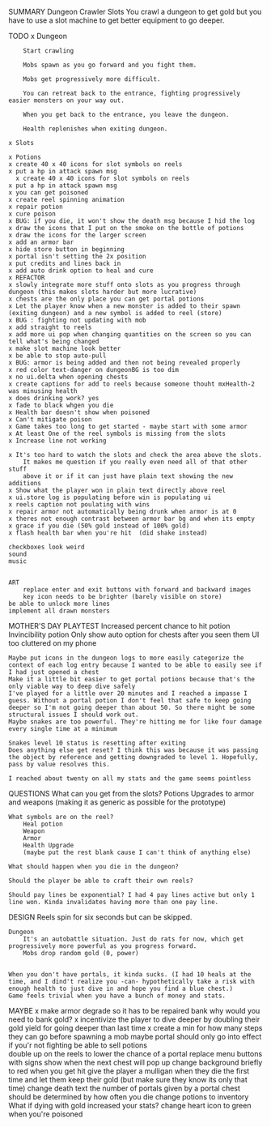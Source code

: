 SUMMARY
    Dungeon Crawler Slots 
        You crawl a dungeon to get gold but you have to use a slot machine to get better equipment to go deeper.

TODO
    x Dungeon

        Start crawling

        Mobs spawn as you go forward and you fight them.

        Mobs get progressively more difficult.

        You can retreat back to the entrance, fighting progressively easier monsters on your way out.

        When you get back to the entrance, you leave the dungeon.

        Health replenishes when exiting dungeon.

    x Slots

    x Potions
    x create 40 x 40 icons for slot symbols on reels
    x put a hp in attack spawn msg
      x create 40 x 40 icons for slot symbols on reels
    x put a hp in attack spawn msg
    x you can get poisoned    
    x create reel spinning animation
    x repair potion
    x cure poison
    x BUG: if you die, it won't show the death msg because I hid the log
    x draw the icons that I put on the smoke on the bottle of potions
    x draw the icons for the larger screen
    x add an armor bar
    x hide store button in beginning
    x portal isn't setting the 2x position
    x put credits and lines back in
    x add auto drink option to heal and cure
    x REFACTOR
    x slowly integrate more stuff onto slots as you progress through dungeon (this makes slots harder but more lucrative)
    x chests are the only place you can get portal potions
    x Let the player know when a new monster is added to their spawn (exiting dungeon) and a new symbol is added to reel (store)
    x BUG : fighting not updating with mob
    x add straight to reels
    x add more ui pop when changing quantities on the screen so you can tell what's being changed 
    x make slot machine look better
    x be able to stop auto-pull
    x BUG: armor is being added and then not being revealed properly
    x red color text-danger on dungeonBG is too dim
    x no ui.delta when opening chests
    x create captions for add to reels because someone thouht mxHealth-2 was minusing health
    x does drinking work? yes
    x fade to black whgen you die
    x Health bar doesn't show when poisoned 
    x Can't mitigate poison
    x Game takes too long to get started - maybe start with some armor
    x At least One of the reel symbols is missing from the slots 
    x Increase line not working
    
    x It's too hard to watch the slots and check the area above the slots. 
        It makes me question if you really even need all of that other stuff 
        above it or if it can just have plain text showing the new additions    
    x Show what the player won in plain text directly above reel
    x ui.store log is populating before win is populating ui
    x reels caption not poulating with wins
    x repair armor not automatically being drunk when armor is at 0
    x theres not enough contrast between armor bar bg and when its empty
    x grace if you die (50% gold instead of 100% gold)
    x flash health bar when you're hit  (did shake instead)

    checkboxes look weird
    sound
    music    


    ART
        replace enter and exit buttons with forward and backward images   
        key icon needs to be brighter (barely visible on store)
    be able to unlock more lines    
    implement all drawn monsters
    

MOTHER'S DAY PLAYTEST
    Increased percent chance to hit potion
    Invincibility potion
    Only show auto option for chests after you seen them
    UI too cluttered on my phone


    Maybe put icons in the dungeon logs to more easily categorize the context of each log entry because I wanted to be able to easily see if I had just opened a chest 
    Make it a little bit easier to get portal potions because that's the only viable way to deep dive safely 
    I've played for a little over 20 minutes and I reached a impasse I guess. Without a portal potion I don't feel that safe to keep going deeper so I'm not going deeper than about 50. So there might be some structural issues I should work out. 
    Maybe snakes are too powerful. They're hitting me for like four damage every single time at a minimum

    Snakes level 10 status is resetting after exiting
    Does anything else get reset? I think this was because it was passing the object by reference and getting downgraded to level 1. Hopefully, pass by value resolves this.

    I reached about twenty on all my stats and the game seems pointless 



    
QUESTIONS
    What can you get from the slots?
        Potions
        Upgrades to armor and weapons (making it as generic as possible for the prototype)

    What symbols are on the reel?
        Heal potion
        Weapon
        Armor
        Health Upgrade        
        (maybe put the rest blank cause I can't think of anything else)

    What should happen when you die in the dungeon?

    Should the player be able to craft their own reels?

    Should pay lines be exponential? I had 4 pay lines active but only 1 line won. Kinda invalidates having more than one pay line.



DESIGN
    Reels spin for six seconds but can be skipped.

    Dungeon
        It's an autobattle situation. Just do rats for now, which get progressively more powerful as you progress forward.
        Mobs drop random gold (0, power)


    When you don't have portals, it kinda sucks. (I had 10 heals at the time, and I dind't realize you -can- hypothetically take a risk with enough health to just dive in and hope you find a blue chest.)
    Game feels trivial when you have a bunch of money and stats.

MAYBE
    x make armor degrade so it has to be repaired
    bank
        why would you need to bank gold?
    x incentivize the player to dive deeper by doubling their gold yield for going deeper than last time
    x create a min for how many steps they can go before spawning a mob
    maybe portal should only go into effect if you'r not fighting
    be able to sell potions        
    double up on the reels to lower the chance of a portal 
    replace menu buttons with signs
    show when the next chest will pop up
    change background briefly to red when you get hit
    give the player a mulligan when they die the first time and let them keep their gold (but make sure they know its only that time)
    change death text
    the number of portals given by a portal chest should be determined by how often you die
    change potions to inventory   
    What if dying with gold increased your stats?
    change heart icon to green when you're poisoned